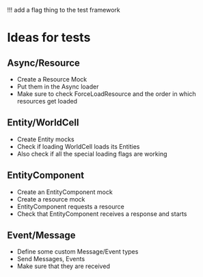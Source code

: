 !!! add a flag thing to the test framework

# Ideas for tests

## Async/Resource

- Create a Resource Mock
- Put them in the Async loader
- Make sure to check ForceLoadResource and the order in which resources get loaded

## Entity/WorldCell

- Create Entity mocks
- Check if loading WorldCell loads its Entities
- Also check if all the special loading flags are working

## EntityComponent

- Create an EntityComponent mock
- Create a resource mock
- EntityComponent requests a resource
- Check that EntityComponent receives a response and starts

## Event/Message

- Define some custom Message/Event types
- Send Messages, Events
- Make sure that they are received

